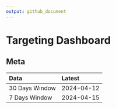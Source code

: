 ```yaml
---
output: github_document
---
```


# Targeting Dashboard



## Meta


|Data           |Latest     |
|:--------------|:----------|
|30 Days Window |2024-04-12 |
|7 Days Window  |2024-04-15 |
